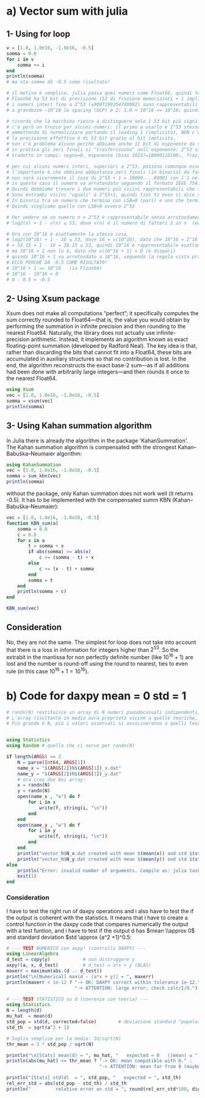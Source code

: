 # a) Vector sum with julia
## 1- Using for loop
```julia
v = [1.0, 1.0e16, -1.0e16, -0.5]
somma = 0.0
for i in v
    somma += i
end
println(somma)
# ma sta somma dà -0.5 come risultato!

# il motivo è semplice, julia passa quei numeri come Float64, quindi tenta la somma col ciclo for
# Float64 ha 53 bit di precisione (52 di frazione memorizzati + 1 implicito) ≈ 15,95 cifre decimali di precisione relativa; 
# i numeri interi fino a 2^53 (±9007199254740992) sono rappresentabili esattamente.
# a grandezze ~10^16 lo spacing (ULP) è 2: 1.0 + 10^16 == 10^16; quindi 10^16 + 1 viene arrotondato.

# ricorda che la macchina riesce a distinguere solo i 53 bit più significativi di un numero (52 + 1 implicito)
# c'è però un trucco per alcuni numeri: il primo a usarlo è 2^53 stesso, che in binario è 1 seguito da 53 zeri
# ammettendo di normalizzare portando il leading 1 (implicito), NON c'è il problema "53 cifre contro 52":
# la precisione effettiva è di 53 bit grazie al bit implicito.
# non c'è problema alcuno perché abbiamo anche 11 bit di esponente da sfruttare
# in pratica gli zeri finali si "trasferiscono" nell'esponente: 2^53 si scrive semplicemente come 1.0 * 2^53
# tradotto in campi: segno=0, esponente (bias 1023)=10000110100₂, frazione=52 zeri

# per cui alcuni numeri interi, superiori a 2^53, possono comunque essere rappresentati esattamente con questo meccanismo.
# l'importante è che abbiano abbastanza zeri finali (in binario) da far rientrare la parte rimanente nei 53 bit significativi
# non sarà sicuramente il caso di 2^53 + 1 = 10000....00001 con l'1 nella 54ª cifra finale: cade fuori dai 53 bit significativi.
# in questo caso il numero va arrotondato seguendo il formato IEEE 754: round to nearest, ties to even!
# Quindi dobbiamo trovare i due numeri più vicini rappresentabili che saranno -> 1.0000...0000 * 2^53  e  1.0000...0010 * 2^53
# Sono entrambi vicini "uguali" a 2^53+1, quindi ties to even ci dice di scegliere il "pari"
# In binario tra un numero che termina con LSB=0 (pari) e uno che termina con LSB=1 (dispari) (LSB = least significant bit)
# Quindi scegliamo quello con LSB=0 ovvero 2^53

# Per vedere se un numero n > 2^53 è rappresentabile senza arrotondamento in Float64 basterà applicare la regola:
# log2(n) + 1 - v(n) ≤ 53, dove v(n) è il numero di fattori 2 in n  (equivale a usare bit_length(n)=⌊log2 n⌋+1)

# Ora con 10^16 è esattamente la stessa cosa.
# log2(10^16) + 1 - 16 ≤ 53, dove 16 = v(10^16), dato che 10^16 = 2^16 * 5^16 (quindi 16 fattori di 2)
# ≈ 53.15 + 1 - 16 = 38.15 ≤ 53, quindi 10^16 è rappresentabile esattamente in Float64
# ma 10^16 + 1 non lo è, dato che v(10^16 + 1) = 0 (è dispari)
# quindi 10^16 + 1 va arrotondato a 10^16, seguendo la regola vista prima.
# ECCO PERCHÉ DÀ -0.5 COME RISULTATO!
# 10^16 + 1 == 10^16   (in Float64)
# 10^16 - 10^16 = 0
# 0 - 0.5 = -0.5
```
## 2- Using Xsum package
Xsum does not make all computations “perfect”; it specifically computes the sum correctly rounded to Float64—that is, the value you would obtain by performing the summation in infinite precision and then rounding to the nearest Float64. Naturally, the library does not actually use infinite-precision arithmetic. Instead, it implements an algorithm known as exact floating-point summation (developed by Radford Neal). The key idea is that, rather than discarding the bits that cannot fit into a Float64, these bits are accumulated in auxiliary structures so that no contribution is lost. In the end, the algorithm reconstructs the exact base-2 sum—as if all additions had been done with arbitrarily large integers—and then rounds it once to the nearest Float64.
```julia
using Xsum
vec = [1.0, 1.0e16, -1.0e16, -0.5]
somma = xsum(vec)   
println(somma)
```
## 3- Using Kahan summation algorithm
In Julia there is already the algorithm in the package 'KahanSummation'. The Kahan summation algorithm is compensated with the strongest Kahan–Babuška–Neumaier algorithm:
```julia
using KahanSummation
vec = [1.0, 1.0e16, -1.0e16, -0.5]
somma = sum_kbn(vec)           
println(somma)                
```
without the package, only Kahan summation does not work well (it returns -0.5). It has to be implemented with the compensated summ KBN (Kahan–Babuška–Neumaier):
```julia
vec = [1.0, 1.0e16, -1.0e16, -0.5]
function KBN_sum(a)
    somma = 0.0
    c = 0.0
    for x in a
        t = somma + x
        if abs(somma) >= abs(x)
            c += (somma - t) + x
        else
            c += (x - t) + somma
        end
        somma = t
    end
    println(somma + c)
end

KBN_sum(vec)  
```
## Consideration
No, they are not the same. The simplest for loop does not take into account that there is a loss in information for integers higher than $2^{53}$. So the extrabit in the mantissa for non perfectly definite number (like $10^16 + 1$) are lost and the number is round-off using the round to nearest, ties to even rule (in this case $10^{16} + 1 = 10^{16}$).

# b) Code for daxpy mean = 0 std = 1
```julia
# randn(N) restituisce un array di N numeri pseudocasuali indipendenti, ciascuno distribuito secondo una gaussiana standard (µ=0, σ=1).
# L’array risultante in media avrà proprietà vicine a quelle teoriche, ma non perfettamente esatte secondo normale fluttuazione campionaria.
# Più grande è N, più i valori osservati si avvicineranno a quelli teorici.


using Statistics
using Random # quello che ci serve per randn(N)

if length(ARGS) == 2 
    N = parse(Int64, ARGS[1])
    name_x = "$(ARGS[2])N$(ARGS[1])_x.dat"
    name_y = "$(ARGS[2])N$(ARGS[1])_y.dat"
    # ora creo due bei array:
    x = randn(N) 
    y = randn(N)
    open(name_x , "w") do f
        for i in x    
            write(f, string(i, "\n")) 
        end
    end
    open(name_y , "w") do f
        for i in y
            write(f, string(i, "\n"))
        end
    end
    println("vector_N$N_x.dat created with mean $(mean(x)) and std $(std(x))")
    println("vector_N$N_y.dat created with mean $(mean(y)) and std $(std(y))")
else
    println("Error: invalid number of arguments. Compile as: julia task3_1.jl <N> </path/to/my/outputdir/vector_>")
    exit(1)
end
```
### Consideration
I have to test the right run of daxpy operations and i also have to test the if the output is coherent with the statistics.
It means that i have to create a control function in the daxpy code that compares numerically the output with a test funtion, and i have to test if the output d has $mean \\approx 0$ and standard deviation $std \\approx {a^2 +1}^0.5:
```julia
# --- TEST NUMERICO con axpy! (controllo DAXPY) ---
using LinearAlgebra
d_test = copy(y)            # non distruggere y
axpy!(a, x, d_test)         # d_test = a*x + y (BLAS)
maxerr = maximum(abs.(d .- d_test))
println("\n[Numerical] max|d - (a*x + y)| = ", maxerr)
println(maxerr < 1e-12 ? "-> OK: DAXPY correct within tolerance 1e-12." :
                         "-> ATTENTION: large error; check calc/I/O.")

# --- TEST STATISTICO su d (coerenza con teoria) ---
using Statistics
N = length(d)
mu_hat  = mean(d)
std_pop = std(d, corrected=false)        # deviazione standard "popolazione"
std_th  = sqrt(a^2 + 1)

# Soglia semplice per la media: 3σ/sqrt(N)
thr_mean = 3 * std_pop / sqrt(N)

println("\n[Stats] mean(d) = ", mu_hat, "   expected ≈ 0   (|mean| ≤ ", thr_mean, " ?)")
println(abs(mu_hat) <= thr_mean ? "-> OK: mean compatible with 0." :
                                  "-> ATTENTION: mean far from 0 (maybe N too small).")

println("[Stats] std(d)  = ", std_pop, "   expected ≈ ", std_th)
rel_err_std = abs(std_pop - std_th) / std_th
println("         relative error on std = ", round(rel_err_std*100, digits=2), "%")

```





